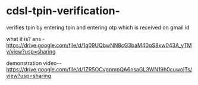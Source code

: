 # cdsl-tpin-verification-
verifies tpin by entering tpin and entering otp which is received on gmail id 

what it is?
ans - https://drive.google.com/file/d/1q09UQbwNN8cG3baM40qS8xw043A_yTMy/view?usp=sharing

demonstration video--https://drive.google.com/file/d/1ZR5OCvppmpQA6nsaGL3WN19h0cuwojTs/view?usp=sharing

